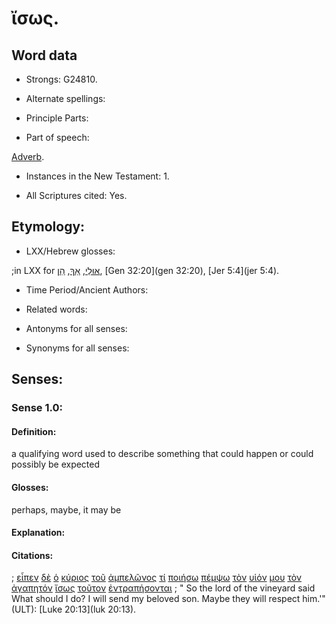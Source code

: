 # ἴσως.

<!-- Status: S3=Needs2ndReview -->
<!-- Lexica used for edits: BDAG, LN, FFM, A-S  -->

## Word data

* Strongs: G24810.

* Alternate spellings:

* Principle Parts: 

* Part of speech: 

[Adverb](http://ugg.readthedocs.io/en/latest/adverb.html).

* Instances in the New Testament: 1.

* All Scriptures cited: Yes.

## Etymology: 

* LXX/Hebrew glosses: 

;in LXX for [אוּלַי](//en-uhal/H0194), [אַךְ](//en-uhal/H0389), [הֵן](//en-uhal/H2005), [Gen 32:20](gen 32:20), [Jer 5:4](jer 5:4).

* Time Period/Ancient Authors: 

* Related words: 

* Antonyms for all senses:

* Synonyms for all senses: 

## Senses:

### Sense  1.0: 

#### Definition: 

a qualifying word used to describe something that could happen or could possibly be expected

#### Glosses: 

perhaps, maybe, it may be

#### Explanation: 

#### Citations: 

; [εἶπεν](../G30040/01.md) [δὲ](../G11610/01.md) [ὁ](../G35880/01.md) [κύριος](../G29620/01.md) [τοῦ](../G35880/01.md) [ἀμπελῶνος](../G02900/01.md) [τί](../G51010/01.md) [ποιήσω](../G41600/01.md) [πέμψω](../G39920/01.md) [τὸν](../G35880/01.md) [υἱόν](../G52070/01.md) [μου](../G14730/01.md) [τὸν](../G35880/01.md) [ἀγαπητόν](../G00270/01.md) [ἴσως](../G24810/01.md) [τοῦτον](../G37780/01.md) [ἐντραπήσονται](../G17880/01.md)
; " So the lord of the vineyard said What should I do? I will send my beloved son. Maybe they will respect him.'" (ULT): 
[Luke 20:13](luk 20:13).
